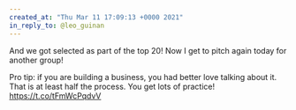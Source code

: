 ```yaml
---
created_at: "Thu Mar 11 17:09:13 +0000 2021"
in_reply_to: @leo_guinan
---
```


And we got selected as part of the top 20! Now I get to pitch again today for another group! 

Pro tip: if you are building a business, you had better love talking about it. That is at least half the process. You get lots of practice! https://t.co/tFmWcPqdvV